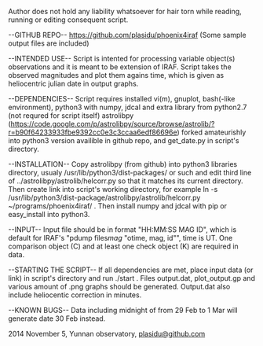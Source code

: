 Author does not hold any liability whatsoever for hair torn while reading, running or editing consequent script.

--GITHUB REPO--
https://github.com/plasidu/phoenix4iraf  (Some sample output files are included)

--INTENDED USE--
Script is intented for processing variable object(s) observations and it is meant to be extension of IRAF. Script takes the observed magnitudes and plot them agains time, which is given as heliocentric julian date in output graphs.

--DEPENDENCIES--
Script requires installed vi(m), gnuplot, bash(-like environment), python3 with numpy, jdcal and extra library from python2.7 (not requred for script itself) astrolibpy (https://code.google.com/p/astrolibpy/source/browse/astrolib/?r=b90f64233933fbe9392cc0e3c3ccaa6edf86696e) forked amateurishly into python3 version availible in github repo, and get_date.py in script's directory.

--INSTALLATION--
Copy astrolibpy (from github) into python3 libraries directory, usualy /usr/lib/python3/dist-packages/ or such and edit third line of ../astrolibpy/astrolib/helcorr.py so that it matches its current directory. Then create link into script's working directory, for example ln -s /usr/lib/python3/dist-package/astrolibpy/astrolib/helcorr.py ~/programs/phoenix4iraf/ . Then install numpy and jdcal with pip or easy_install into python3. 

--INPUT--
Input file should be in format "HH:MM:SS  MAG  ID", which is default for IRAF's "pdump files*mag* "otime, mag, id"", time is UT. One comparison object (C) and at least one check object (K) are required in data.

--STARTING THE SCRIPT--
If all dependencies are met, place input data (or link) in script's directory and run ./start . Files output.dat, plot_output.gp and various amount of .png graphs should be generated. Output.dat also include heliocentic correction in minutes.


--KNOWN BUGS--
Data including midnight of from 29 Feb to 1 Mar will generate date 30 Feb instead.



2014 November 5, Yunnan observatory, plasidu@github.com
